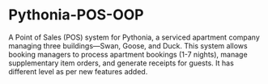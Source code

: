 # Pythonia-POS-OOP
A Point of Sales (POS) system for Pythonia, a serviced apartment company managing three buildings—Swan, Goose, and Duck. This system allows booking managers to process apartment bookings (1-7 nights), manage supplementary item orders, and generate receipts for guests. It has different level as per new features added.
